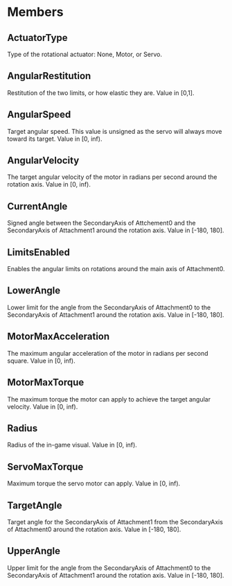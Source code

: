 # Members

## ActuatorType
Type of the rotational actuator: None, Motor, or Servo. 

## AngularRestitution
Restitution of the two limits, or how elastic they are. Value in [0,1].

## AngularSpeed
Target angular speed. This value is unsigned as the servo will always move toward its target. Value in [0, inf).

## AngularVelocity
The target angular velocity of the motor in radians per second around the rotation axis. Value in [0, inf).

## CurrentAngle
Signed angle between the SecondaryAxis of Attchement0 and the SecondaryAxis of Attachment1 around the rotation axis. Value in [-180, 180].

## LimitsEnabled
Enables the angular limits on rotations around the main axis of Attachment0.

## LowerAngle
Lower limit for the angle from the SecondaryAxis of Attachment0 to the SecondaryAxis of Attachment1 around the rotation axis. Value in [-180, 180].

## MotorMaxAcceleration
The maximum angular acceleration of the motor in radians per second square. Value in [0, inf).

## MotorMaxTorque
The maximum torque the motor can apply to achieve the target angular velocity. Value in [0, inf).

## Radius
Radius of the in-game visual. Value in [0, inf).

## ServoMaxTorque
Maximum torque the servo motor can apply. Value in [0, inf).

## TargetAngle
Target angle for the SecondaryAxis of Attachment1 from the SecondaryAxis of Attachment0 around the rotation axis. Value in [-180, 180].

## UpperAngle
Upper limit for the angle from the SecondaryAxis of Attachment0 to the SecondaryAxis of Attachment1 around the rotation axis. Value in [-180, 180].
